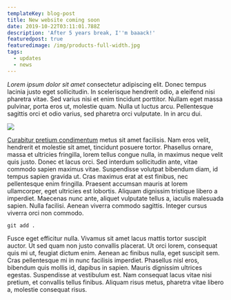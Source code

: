 ```yaml
---
templateKey: blog-post
title: New website coming soon
date: 2019-10-22T03:11:01.788Z
description: 'After 5 years break, I''m baaack!'
featuredpost: true
featuredimage: /img/products-full-width.jpg
tags:
  - updates
  - news
---
```

_Lorem ipsum dolor sit amet_ consectetur adipiscing elit. Donec tempus lacinia justo eget sollicitudin. In scelerisque hendrerit odio, a eleifend nisi pharetra vitae. Sed varius nisi et enim tincidunt porttitor. Nullam eget massa pulvinar, porta eros ut, molestie quam. Nulla ut luctus arcu. Pellentesque sagittis orci et odio varius, sed pharetra orci vulputate. In in arcu dui.

![](/img/blog-index.jpg)

[Curabitur pretium condimentum](#) metus sit amet facilisis. Nam eros velit, hendrerit et molestie sit amet, tincidunt posuere tortor. Phasellus ornare, massa et ultricies fringilla, lorem tellus congue nulla, in maximus neque velit quis justo. Donec et lacus orci. Sed interdum sollicitudin ante, vitae commodo sapien maximus vitae. Suspendisse volutpat bibendum diam, id tempus sapien gravida ut. Cras maximus erat at est finibus, nec pellentesque enim fringilla. Praesent accumsan mauris at lorem ullamcorper, eget ultricies est lobortis. Aliquam dignissim tristique libero a imperdiet. Maecenas nunc ante, aliquet vulputate tellus a, iaculis malesuada sapien. Nulla facilisi. Aenean viverra commodo sagittis. Integer cursus viverra orci non commodo.

```
git add .
```

Fusce eget efficitur nulla. Vivamus sit amet lacus mattis tortor suscipit auctor. Ut sed quam non justo convallis placerat. Ut orci lorem, consequat quis mi ut, feugiat dictum enim. Aenean ac finibus nulla, eget suscipit sem. Cras pellentesque mi in nunc facilisis imperdiet. Phasellus nisl eros, bibendum quis mollis id, dapibus in sapien. Mauris dignissim ultrices egestas. Suspendisse at vestibulum est. Nam consequat lacus vitae nisi pretium, et convallis tellus finibus. Aliquam risus metus, pharetra vitae libero a, molestie consequat risus.
